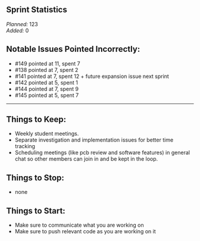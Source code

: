 ## Sprint Statistics
*Planned:* $`123`$  
*Added:*  $`0`$

## Notable Issues Pointed Incorrectly:
- #149 pointed at 11, spent 7
- #138 pointed at 7, spent 2
- #141 pointed at 7, spent 12 + future expansion issue next sprint
- #142 pointed at 5, spent 1
- #144 pointed at 7, spent 9
- #145 pointed at 5, spent 7

---
## Things to Keep:
- Weekly student meetings.
- Separate investigation and implementation issues for better time tracking
- Scheduling meetings (like pcb review and software features) in general chat so other members can join in and be kept in the loop.

## Things to Stop:
- none

## Things to Start:
- Make sure to communicate what you are working on
- Make sure to push relevant code as you are working on it